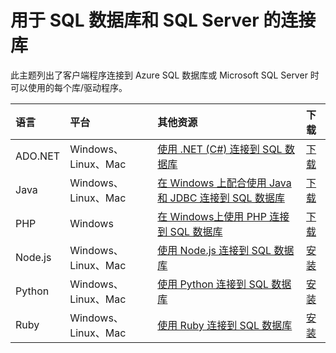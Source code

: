 <properties
	pageTitle="用于 SQL 数据库和 SQL Server 的连接库"
	description="列出每个客户端程序可以用来连接到 Azure SQL 数据库或 Microsoft SQL Server 的驱动程序的最低版本号。提供一个链接，通过它可查看由社区而不是 Microsoft 发布的驱动程序的版本信息。"
	services="sql-database"
	documentationCenter=""
	authors="pehteh"
	manager="jhubbard"
	editor="genemi"/>

<tags
	ms.service="sql-database"
	ms.workload="data-management"
	ms.tgt_pltfrm="na"
	ms.devlang="na"
	ms.topic="article"
	ms.date="08/17/2016"
	wacn.date="10/17/2016"
	ms.author="pehteh"/>  


# 用于 SQL 数据库和 SQL Server 的连接库

此主题列出了客户端程序连接到 Azure SQL 数据库或 Microsoft SQL Server 时可以使用的每个库/驱动程序。


| 语言 | 平台 | 其他资源 | 下载 |
| :-- | :-- | :-- | :-- |
| ADO.NET | Windows、Linux、Mac | [使用 .NET (C#) 连接到 SQL 数据库](/documentation/articles/sql-database-develop-dotnet-simple/) | [下载](https://msdn.microsoft.com/vstudio/aa496123.aspx) |
| Java | Windows、Linux、Mac | [在 Windows 上配合使用 Java 和 JDBC 连接到 SQL 数据库](/documentation/articles/sql-database-develop-java-simple-windows/) | [下载](http://go.microsoft.com/fwlink/?LinkId=245496) |
| PHP | Windows | [在 Windows上使用 PHP 连接到 SQL 数据库](/documentation/articles/sql-database-develop-php-simple-windows/) | [下载](https://www.microsoft.com/zh-CN/download/details.aspx?id=20098) |
| Node.js | Windows、Linux、Mac | [使用 Node.js 连接到 SQL 数据库](/documentation/articles/sql-database-develop-nodejs-simple/) | [安装](https://msdn.microsoft.com/zh-cn/library/mt652094.aspx) |
| Python | Windows、Linux、Mac | [使用 Python 连接到 SQL 数据库](/documentation/articles/sql-database-develop-python-simple/) | [安装](https://msdn.microsoft.com/zh-cn/library/mt694094.aspx) |
| Ruby | Windows、Linux、Mac | [使用 Ruby 连接到 SQL 数据库](/documentation/articles/sql-database-develop-ruby-simple/) | [安装](https://msdn.microsoft.com/zh-cn/library/mt711041.aspx) |

<!---HONumber=Mooncake_1010_2016-->